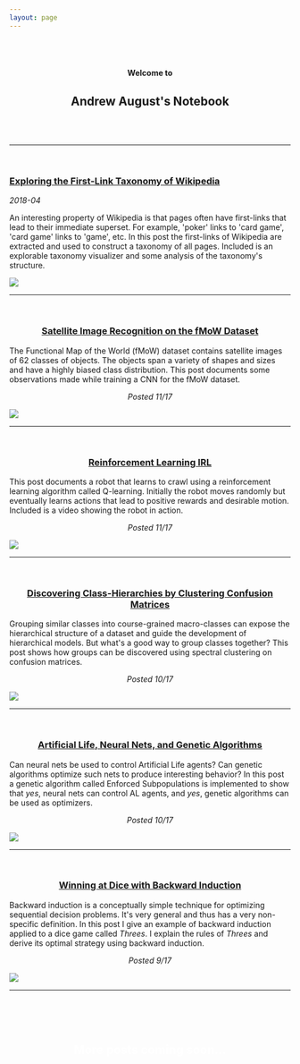 ```yaml
---
layout: page
---
```


<!-- <div style="background-image: url(yellow.jpg); background-position: center; background-repeat: no-repeat; background-size: cover;"> -->
<div>
<br />
<br />
<center><h4><b>Welcome to</b></h4></center>
<center><h2><b>Andrew August's Notebook</b></h2></center>
<!-- <center><h2>&#x1f4d5;</h2></center> -->
<br />
<br />
</div>
<!-- </div> -->
<tr class="notebook-table">
  <td colspan="2" class="full">
    <hr><br />
    <h3><a href="/wikilinks/"><b>Exploring the First-Link Taxonomy of Wikipedia</b></a></h3>
  </td>
</tr>
<tr class="notebook-table">
  <td width="50%" class="full">
    <p><em>2018-04</em></p>
    <p>An interesting property of Wikipedia is that pages often have first-links that lead to their immediate superset.  For example, 'poker' links to 'card game', 'card game' links to 'game', etc.  In this post the first-links of Wikipedia are extracted and used to construct a taxonomy of all pages.  Included is an explorable taxonomy visualizer and some analysis of the taxonomy's structure.</p>
  </td>
  <td width="50%" class="full">
       <a href="/wikilinks/"><img src="wikilinks/net70k.png"></a>
   </td>
</tr>
<tr class="notebook-table">
  <td colspan="2" class="full">
    <hr><br />
    <h3><center><a href="/fmow/"><b>Satellite Image Recognition on the fMoW Dataset</b></a></center></h3>
  </td>
 </tr>
 <tr class="notebook-table">
   <td width="50%" class="full">
       <p>
         The Functional Map of the World (fMoW) dataset contains satellite images of 62 classes of objects. The objects span a variety of shapes and sizes and have a highly biased class distribution.  This post documents some observations made while training a CNN for the fMoW dataset.
         <br /><center><em>Posted 11/17</em></center>
       </p>
   </td>
   <td width="50%" class="full">
       <a href="/fmow/"><img src="fmow/notebook-im-probability.png"></a>
   </td>
 </tr>
<tr class="notebook-table">
  <td colspan="2" class="full">
    <hr><br />
    <h3><center><a href="/rl/"><b>Reinforcement Learning IRL</b></a></center></h3>
  </td>
 </tr>
 <tr class="notebook-table">
   <td width="50%" class="full">
       <p>
         This post documents a robot that learns to crawl using a reinforcement learning algorithm called Q-learning.  Initially the robot moves randomly but eventually learns actions that lead to positive rewards and desirable motion. Included is a video showing the robot in action.
         <br /><center><em>Posted 11/17</em></center>
       </p>
   </td>
   <td width="50%" class="full">
       <a href="/rl/"><img src="rl/notebook_im.png"></a>
   </td>
 </tr>

<tr class="notebook-table">
  <td colspan="2" class="full">
    <hr><br />
    <h3><center><a href="/cm-clustering/"><b>Discovering Class-Hierarchies by Clustering Confusion Matrices</b></a></center></h3>
  </td>
 </tr>
 <tr class="notebook-table">
   <td width="50%" class="full">
       <p>
         Grouping similar classes into course-grained macro-classes can expose the hierarchical structure of a dataset and guide the development of hierarchical models.  But what's a good way to group classes together?  This post shows how groups can be discovered using spectral clustering on confusion matrices.
         <br /><center><em>Posted 10/17</em></center>
       </p>
   </td>
   <td width="50%" class="full">
       <a href="/cm-clustering/"><img src="cm-clustering/notebook_im.png"></a>
   </td>
 </tr>

<tr class="notebook-table">
  <td colspan="2" class="full">
    <hr><br />
    <h3><center><a href="/neuroev/"><b>Artificial Life, Neural Nets, and Genetic Algorithms</b></a></center></h3>
  </td>
 </tr>
 <tr class="notebook-table">
   <td width="50%" class="full">
       <p>
         Can neural nets be used to control Artificial Life agents?  Can genetic algorithms optimize such nets to produce interesting behavior?  In this post a genetic algorithm called Enforced Subpopulations is implemented to show that <em>yes</em>, neural nets can control AL agents, and <em>yes</em>, genetic algorithms can be used as optimizers.
         <br /><center><em>Posted 10/17</em></center>
       </p>
   </td>
   <td width="50%" class="full">
       <a href="/neuroev/"><img src="neuroev/giphy.gif"></a>
   </td>
 </tr>

  <tr class="notebook-table">
    <td colspan="2" class="full">
      <hr><br />
      <h3><center><a href="/bellman/"><b>Winning at Dice with Backward Induction</b></a></center></h3>
    </td>
   </tr>
   <tr class="notebook-table">
     <td width="50%" class="full">
         <p>
           Backward induction is a conceptually simple technique for optimizing sequential decision problems.  It's very general and thus has a very non-specific definition.  In this post I give an example of backward induction applied to a dice game called <em>Threes</em>.  I explain the rules of <em>Threes</em> and derive its optimal strategy using backward induction.
           <br /><center><em>Posted 9/17</em></center>
         </p>
     </td>
     <td width="50%" class="full">
         <a href="/bellman/"><img src="bellman/dice2.JPG"></a>
     </td>
   </tr>
</table>

<hr>
<div style="background-image: url(Um-dia-na-Terra.gif); background-position: center; background-repeat: no-repeat;
background-size: cover;">
<br />
<br />
<br />
<center><font color="white"><h2>More posts coming soon...</h2></font></center>
<br />
<br />
<br />
</div>

<!--<br />
<center><img src="Um-dia-na-Terra.gif"></center>
<br />

<center><h2> More posts coming soon!!! </h2></center>
-->
